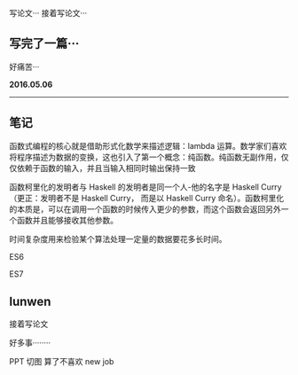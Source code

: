 写论文···
接着写论文···

写完了一篇···
---
好痛苦···


**2016.05.06**

---
笔记
---
函数式编程的核心就是借助形式化数学来描述逻辑：lambda 运算。数学家们喜欢将程序描述为数据的变换，这也引入了第一个概念：纯函数。纯函数无副作用，仅仅依赖于函数的输入，并且当输入相同时输出保持一致

函数柯里化的发明者与 Haskell 的发明者是同一个人-他的名字是 Haskell Curry（更正：发明者不是 Haskell Curry， 而是以 Haskell Curry 命名）。函数柯里化的本质是，可以在调用一个函数的时候传入更少的参数，而这个函数会返回另外一个函数并且能够接收其他参数。

时间复杂度用来检验某个算法处理一定量的数据要花多长时间。

ES6

ES7


lunwen 
---
接着写论文

好多事········

PPT  切图 算了不喜欢  new job